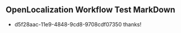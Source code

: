 ## OpenLocalization Workflow Test MarkDown
* d5f28aac-11e9-4848-9cd8-9708cdf07350 thanks!

<!--HONumber=Jul16_HO3-->


